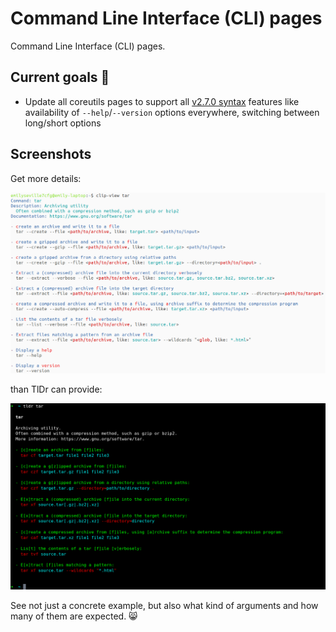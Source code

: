 # Command Line Interface (CLI) pages

Command Line Interface (CLI) pages.

## Current goals :checkered_flag:

- Update all coreutils pages to support all [v2.7.0 syntax](https://github.com/command-line-interface-pages/syntax/blob/main/base.md)
  features like availability of `--help`/`--version` options everywhere, switching
  between long/short options

## Screenshots

Get more details:

![tar](./tar.jpg)

than TlDr can provide:

![tar-tldr](./tar-tldr.jpg)

See not just a concrete example, but also what kind of arguments and how many of
them are expected. 😸
